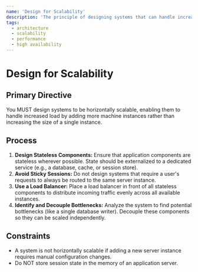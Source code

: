 ```yaml
---
name: 'Design for Scalability'
description: 'The principle of designing systems that can handle increased load by adding resources, typically horizontally.'
tags:
  - architecture
  - scalability
  - performance
  - high availability
---
```


# Design for Scalability

## Primary Directive

You MUST design systems to be horizontally scalable, enabling them to handle increased load by adding more machine instances rather than increasing the size of a single instance.

## Process

1.  **Design Stateless Components:** Ensure that application components are stateless wherever possible. State should be externalized to a dedicated service (e.g., a database, cache, or session store).
2.  **Avoid Sticky Sessions:** Do not design systems that require a user's requests to always be routed to the same server instance.
3.  **Use a Load Balancer:** Place a load balancer in front of all stateless components to distribute incoming traffic evenly across all available instances.
4.  **Identify and Decouple Bottlenecks:** Analyze the system to find potential bottlenecks (like a single database writer). Decouple these components so they can be scaled independently.

## Constraints

- A system is not horizontally scalable if adding a new server instance requires manual configuration changes.
- Do NOT store session state in the memory of an application server.
